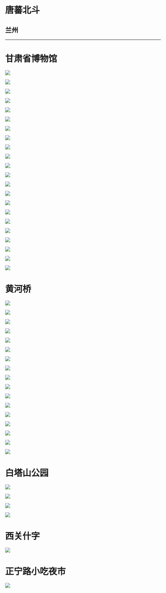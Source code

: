 # 唐蕃北斗
## 兰州

---
# 甘肃省博物馆

![](http://ww2.sinaimg.cn/mw690/89d0a2e1jw1f8cq4sedrrj21790stqic.jpg)

![](http://ww4.sinaimg.cn/mw690/89d0a2e1jw1f8cq4tf761j215z0rz7e5.jpg)

![](http://ww3.sinaimg.cn/mw690/89d0a2e1jw1f8cq4tr43hj218g0gxdoj.jpg)

![](http://ww4.sinaimg.cn/mw690/89d0a2e1jw1f8cq4upid0j20h40n378a.jpg)

![](http://ww1.sinaimg.cn/mw690/89d0a2e1jw1f8cq4srnzjj214z0ra7ez.jpg)

![](http://ww4.sinaimg.cn/mw690/89d0a2e1jw1f8cq4u469yj217u0t7tid.jpg)

![](http://ww2.sinaimg.cn/mw690/89d0a2e1jw1f8cq4v0ihlj216p0sgwpn.jpg)

![](http://ww1.sinaimg.cn/mw690/89d0a2e1jw1f8cq4veqc0j212t0pudq8.jpg)

![](http://ww1.sinaimg.cn/mw690/89d0a2e1jw1f8cq4vzw9ij218g0tmqbz.jpg)

![](http://ww1.sinaimg.cn/mw690/89d0a2e1jw1f8cq50xdrpj20og0tm0yt.jpg)

![](http://ww4.sinaimg.cn/mw690/89d0a2e1jw1f8cq4wckqmj213d0mmtfn.jpg)

![](http://ww2.sinaimg.cn/mw690/89d0a2e1jw1f8cq4wnw2qj217u0t712h.jpg)

![](http://ww4.sinaimg.cn/mw690/89d0a2e1jw1f8cq4xc9amj218g0tmdp9.jpg)

![](http://ww1.sinaimg.cn/mw690/89d0a2e1jw1f8cq4xu2ngj218g0tmqga.jpg)

![](http://ww1.sinaimg.cn/mw690/89d0a2e1jw1f8cq4yh91lj218g0tmk62.jpg)

![](http://ww1.sinaimg.cn/mw690/89d0a2e1jw1f8cq4z1xh9j218g0tmdsi.jpg)

![](http://ww4.sinaimg.cn/mw690/89d0a2e1jw1f8cq4z64gjj20q80tm7bc.jpg)

![](http://ww1.sinaimg.cn/mw690/89d0a2e1jw1f8cq50e5x0j218g0tmk76.jpg)

![](http://ww3.sinaimg.cn/mw690/89d0a2e1jw1f8cq4xec1lj218g0tmwso.jpg)

![](http://ww4.sinaimg.cn/mw690/89d0a2e1jw1f8cq51kx7sj218g0tm164.jpg)

![](http://ww1.sinaimg.cn/mw690/89d0a2e1jw1f8cq51wqlvj20kz0ph42a.jpg)

![](http://ww1.sinaimg.cn/mw690/89d0a2e1jw1f8cq52ewwxj20yi0o445b.jpg)

# 黄河桥
![](http://ww3.sinaimg.cn/mw690/89d0a2e1jw1f8cq530f63j218g0tmaq0.jpg)

![](http://ww1.sinaimg.cn/mw690/89d0a2e1jw1f8cq534tonj21890nqn8b.jpg)

![](http://ww4.sinaimg.cn/mw690/89d0a2e1jw1f8cq53u60yj214r0lugyd.jpg)

![](http://ww1.sinaimg.cn/mw690/89d0a2e1jw1f8cq53yqwuj218g0lgk2v.jpg)

![](http://ww4.sinaimg.cn/mw690/89d0a2e1jw1f8cq54b7ldj218g0iu46j.jpg)

![](http://ww3.sinaimg.cn/mw690/89d0a2e1jw1f8cq4q3c7yj218g0tm7nq.jpg)

![](http://ww2.sinaimg.cn/mw690/89d0a2e1jw1f8cq4ppcn0j218g0tmarw.jpg)

![](http://ww1.sinaimg.cn/mw690/89d0a2e1jw1f8cq4oob20j218g0tm7o3.jpg)

![](http://ww3.sinaimg.cn/mw690/89d0a2e1jw1f8cq4o7jlsj218g0tmqic.jpg)

![](http://ww4.sinaimg.cn/mw690/89d0a2e1jw1f8cq4nxtiwj218g0tmaug.jpg)

![](http://ww2.sinaimg.cn/mw690/89d0a2e1jw1f8cq4n7xcij218g0tmk6b.jpg)

![](http://ww2.sinaimg.cn/mw690/89d0a2e1jw1f8cq4mqaasj218g0kcwmb.jpg)

![](http://ww1.sinaimg.cn/mw690/89d0a2e1jw1f8cq4me4boj218g0tmqdv.jpg)

![](http://ww2.sinaimg.cn/mw690/89d0a2e1jw1f8cq4l0bdbj217u0t7k4n.jpg)

![](http://ww2.sinaimg.cn/mw690/89d0a2e1jw1f8cq4kfkr2j218g0tmdrq.jpg)

![](http://ww1.sinaimg.cn/mw690/89d0a2e1jw1f8cq4k65qxj218g0tmdvu.jpg)

![](http://ww1.sinaimg.cn/mw690/89d0a2e1jw1f8cq4jjqcuj218g0tmdsp.jpg)

# 白塔山公园

![](http://ww3.sinaimg.cn/mw690/89d0a2e1jw1f8cq551hjxj215h0rmwuj.jpg)

![](http://ww3.sinaimg.cn/mw690/89d0a2e1jw1f8cq55gig9j218g0tmwrq.jpg)

![](http://ww4.sinaimg.cn/mw690/89d0a2e1jw1f8cq55o6ghj218g0tm1hd.jpg)

![](http://ww3.sinaimg.cn/mw690/89d0a2e1jw9f8cqmh1sv6j20rz15z17t.jpg)

# 西关什字

![](http://ww4.sinaimg.cn/mw690/89d0a2e1jw1f8cq4quq15j218g0tm138.jpg)

# 正宁路小吃夜市

![](http://ww2.sinaimg.cn/mw690/89d0a2e1jw1f8cq4lnyj7j218g0tm7na.jpg)
